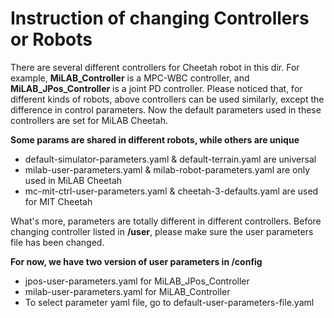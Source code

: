 # Instruction of changing Controllers or Robots

There are several different controllers for Cheetah robot in this dir. For example, **MiLAB_Controller** is a MPC-WBC controller, 
and **MiLAB_JPos_Controller** is a joint PD controller. Please noticed that, for different kinds of robots, above controllers 
can be used similarly, except the difference in control parameters. Now the default parameters used in these controllers 
are set for MiLAB Cheetah. 

**Some params are shared in different robots, while others are unique**
* default-simulator-parameters.yaml & default-terrain.yaml are universal
* milab-user-parameters.yaml & milab-robot-parameters.yaml are only used in MiLAB Cheetah
* mc-mit-ctrl-user-parameters.yaml & cheetah-3-defaults.yaml are used for MIT Cheetah

What's more, parameters are totally different in different controllers. Before changing controller listed in **/user**, 
please make sure the user parameters file has been changed.

**For now, we have two version of user parameters in /config**
* jpos-user-parameters.yaml for MiLAB_JPos_Controller
* milab-user-parameters.yaml for MiLAB_Controller
* To select parameter yaml file, go to default-user-parameters-file.yaml
